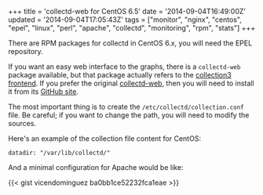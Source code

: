 +++
title = 'collectd-web for CentOS 6.5'
date = '2014-09-04T16:49:00Z'
updated = '2014-09-04T17:05:43Z'
tags = ["monitor", "nginx", "centos", "epel", "linux", "perl", "apache", "collectd", "monitoring", "rpm", "stats"]
+++

There are RPM packages for collectd in CentOS 6.x, you will need the EPEL repository.

If you want an easy web interface to the graphs, there is a `collectd-web` package available, but that package actually refers to the [collection3 frontend](https://collectd.org/wiki/index.php/Collection_3). If you prefer the original [collectd-web](http://collectdweb.appspot.com/), then you will need to install it from its [GitHub site](https://github.com/httpdss/collectd-web).

The most important thing is to create the `/etc/collectd/collection.conf` file. Be careful; if you want to change the path, you will need to modify the sources.

Here's an example of the collection file content for CentOS:

```plaintext
datadir: "/var/lib/collectd/"
```

And a minimal configuration for Apache would be like:

{{< gist vicendominguez ba0bb1ce52232fca1eae >}}
